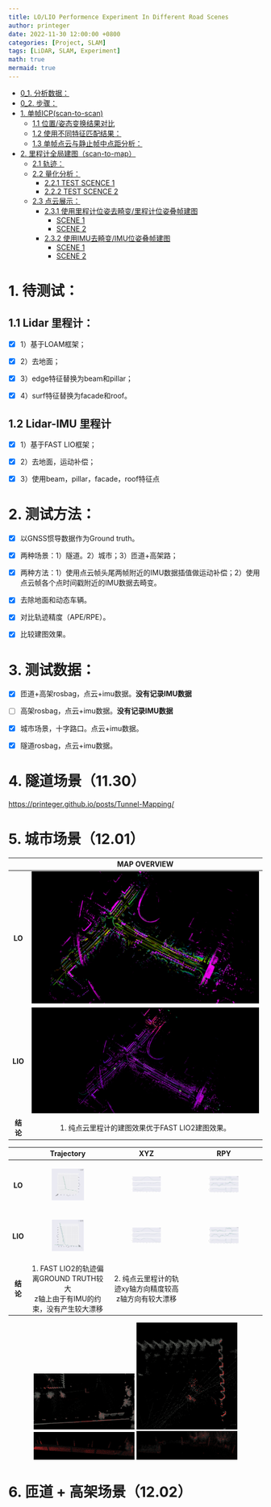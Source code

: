 ```yaml
---
title: LO/LIO Performence Experiment In Different Road Scenes
author: printeger
date: 2022-11-30 12:00:00 +0800
categories: [Project, SLAM]
tags: [LiDAR, SLAM, Experiment]
math: true
mermaid: true
---
```


- [0\_1. 分析数据：](#0_1-分析数据)
- [0\_2. 步骤：](#0_2-步骤)
- [1. 单帧ICP(scan-to-scan)](#1-单帧icpscan-to-scan)
  - [1.1 位置/姿态变换结果对比](#11-位置姿态变换结果对比)
  - [1.2 使用不同特征匹配结果：](#12-使用不同特征匹配结果)
  - [1.3 单帧点云与静止帧中点距分析：](#13-单帧点云与静止帧中点距分析)
- [2. 里程计全局建图（scan-to-map）](#2-里程计全局建图scan-to-map)
  - [2.1 轨迹：](#21-轨迹)
  - [2.2 量化分析：](#22-量化分析)
    - [2.2.1 TEST SCENCE 1](#221-test-scence-1)
    - [2.2.2 TEST SCENCE 2](#222-test-scence-2)
  - [2.3 点云展示：](#23-点云展示)
    - [2.3.1 使用里程计位姿去畸变/里程计位姿叠帧建图](#231-使用里程计位姿去畸变里程计位姿叠帧建图)
      - [SCENE 1](#scene-1)
      - [SCENE 2](#scene-2)
    - [2.3.2 使用IMU去畸变/IMU位姿叠帧建图](#232-使用imu去畸变imu位姿叠帧建图)
      - [SCENE 1](#scene-1-1)
      - [SCENE 2](#scene-2-1)

# 1. 待测试：

## 1.1 Lidar 里程计：

- [x] 1）基于LOAM框架；

- [x] 2）去地面；

- [x] 3）edge特征替换为beam和pillar；

- [x] 4）surf特征替换为facade和roof。

## 1.2 Lidar-IMU 里程计

- [x] 1）基于FAST LIO框架；

- [x] 2）去地面，运动补偿；

- [x] 3）使用beam，pillar，facade，roof特征点

# 2. 测试方法：

- [x] 以GNSS惯导数据作为Ground truth。

- [x] 两种场景：1）隧道。2）城市；3）匝道+高架路；

- [x] 两种方法：1）使用点云帧头尾两帧附近的IMU数据插值做运动补偿；2）使用点云帧各个点时间戳附近的IMU数据去畸变。

- [x] 去除地面和动态车辆。

- [x] 对比轨迹精度（APE/RPE）。

- [x] 比较建图效果。

# 3. 测试数据：

- [x] 匝道+高架rosbag，点云+imu数据。**没有记录IMU数据**

- [ ] 高架rosbag，点云+imu数据。**没有记录IMU数据**

- [x] 城市场景，十字路口。点云+imu数据。

- [x] 隧道rosbag，点云+imu数据。


# 4. 隧道场景（11.30）

<https://printeger.github.io/posts/Tunnel-Mapping/>

# 5. 城市场景（12.01）

|  | MAP OVERVIEW |
|:-----:|:-----:|
| **LO** | ![](https://github.com/Printeger/printeger.github.io/raw/master/_posts/pic/11/1.png) |
| **LIO** | ![](https://github.com/Printeger/printeger.github.io/raw/master/_posts/pic/11/2.png) |
| **结论** | 1. 纯点云里程计的建图效果优于FAST LIO2建图效果。 |


|  | Trajectory | XYZ | RPY |
|:-----:|:-----:|:-----:|:-----:|
| **LO** | <figure><img src="https://github.com/Printeger/printeger.github.io/raw/master/_posts/pic/11/3.png" width="200px" ></figure> | <figure><img src="https://github.com/Printeger/printeger.github.io/raw/master/_posts/pic/11/4.png" width="200px" ></figure> | <figure><img src="https://github.com/Printeger/printeger.github.io/raw/master/_posts/pic/11/5.png" width="200px" ></figure> |
| **LIO** | <figure><img src="https://github.com/Printeger/printeger.github.io/raw/master/_posts/pic/11/6.png" width="200px" ></figure> | <figure><img src="https://github.com/Printeger/printeger.github.io/raw/master/_posts/pic/11/7.png" width="200px" ></figure> | <figure><img src="https://github.com/Printeger/printeger.github.io/raw/master/_posts/pic/11/8.png" width="200px" ></figure> |
| **结论** | 1. FAST LIO2的轨迹偏离GROUND TRUTH较大<br>z轴上由于有IMU的约束，没有产生较大漂移| 2. 纯点云里程计的轨迹xy轴方向精度较高<br>z轴方向有较大漂移 |  |



<center>
<figure>
<img src="https://github.com/Printeger/printeger.github.io/raw/master/_posts/pic/10/42.png" width="200px" >
<img src="https://github.com/Printeger/printeger.github.io/raw/master/_posts/pic/10/43.png"  width="200px" >
<img src="https://github.com/Printeger/printeger.github.io/raw/master/_posts/pic/10/44.png"  width="200px" >
<img src="https://github.com/Printeger/printeger.github.io/raw/master/_posts/pic/10/45.png"  width="200px" >
</figure>
</center> 

# 6. 匝道 + 高架场景（12.02）